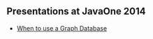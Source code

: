 ## Presentations at JavaOne 2014

* [When to use a Graph Database][GraphDBusecase]

[GraphDBusecase]: http://www.slideshare.net/thobe/TODO "When to use a Graph Database"
